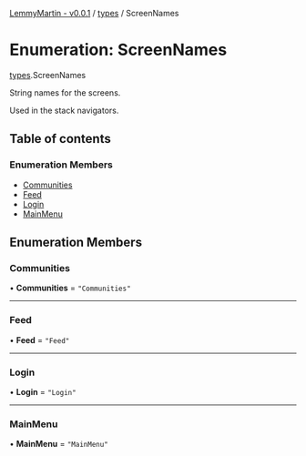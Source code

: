[LemmyMartin - v0.0.1](../README.md) / [types](../modules/types.md) / ScreenNames

# Enumeration: ScreenNames

[types](../modules/types.md).ScreenNames

String names for the screens.

Used in the stack navigators.

## Table of contents

### Enumeration Members

- [Communities](types.ScreenNames.md#communities)
- [Feed](types.ScreenNames.md#feed)
- [Login](types.ScreenNames.md#login)
- [MainMenu](types.ScreenNames.md#mainmenu)

## Enumeration Members

### Communities

• **Communities** = ``"Communities"``

___

### Feed

• **Feed** = ``"Feed"``

___

### Login

• **Login** = ``"Login"``

___

### MainMenu

• **MainMenu** = ``"MainMenu"``
